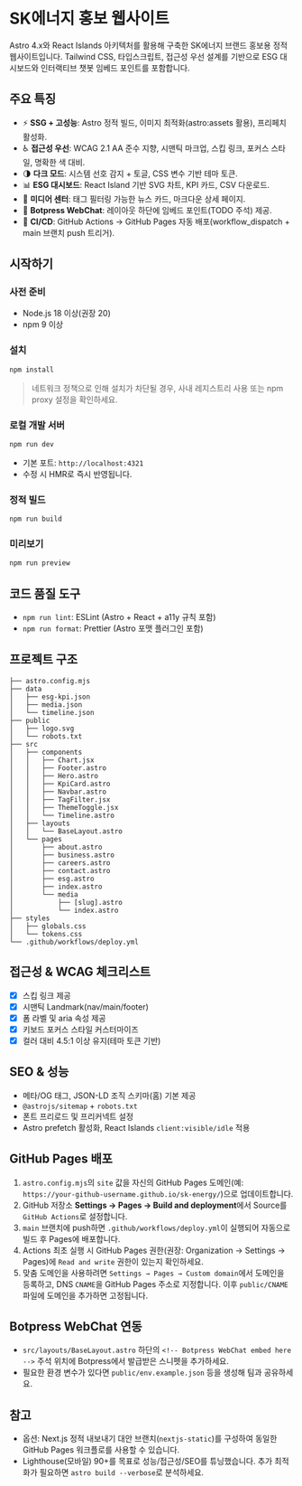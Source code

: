 # SK에너지 홍보 웹사이트

Astro 4.x와 React Islands 아키텍처를 활용해 구축한 SK에너지 브랜드 홍보용 정적 웹사이트입니다. Tailwind CSS, 타입스크립트, 접근성 우선 설계를 기반으로 ESG 대시보드와 인터랙티브 챗봇 임베드 포인트를 포함합니다.

## 주요 특징

- ⚡ **SSG + 고성능**: Astro 정적 빌드, 이미지 최적화(astro:assets 활용), 프리페치 활성화.
- ♿ **접근성 우선**: WCAG 2.1 AA 준수 지향, 시맨틱 마크업, 스킵 링크, 포커스 스타일, 명확한 색 대비.
- 🌗 **다크 모드**: 시스템 선호 감지 + 토글, CSS 변수 기반 테마 토큰.
- 📊 **ESG 대시보드**: React Island 기반 SVG 차트, KPI 카드, CSV 다운로드.
- 📰 **미디어 센터**: 태그 필터링 가능한 뉴스 카드, 마크다운 상세 페이지.
- 🤖 **Botpress WebChat**: 레이아웃 하단에 임베드 포인트(TODO 주석) 제공.
- 🚀 **CI/CD**: GitHub Actions → GitHub Pages 자동 배포(workflow_dispatch + main 브랜치 push 트리거).

## 시작하기

### 사전 준비

- Node.js 18 이상(권장 20)
- npm 9 이상

### 설치

```bash
npm install
```

> 네트워크 정책으로 인해 설치가 차단될 경우, 사내 레지스트리 사용 또는 npm proxy 설정을 확인하세요.

### 로컬 개발 서버

```bash
npm run dev
```

- 기본 포트: `http://localhost:4321`
- 수정 시 HMR로 즉시 반영됩니다.

### 정적 빌드

```bash
npm run build
```

### 미리보기

```bash
npm run preview
```

## 코드 품질 도구

- `npm run lint`: ESLint (Astro + React + a11y 규칙 포함)
- `npm run format`: Prettier (Astro 포맷 플러그인 포함)

## 프로젝트 구조

```
├── astro.config.mjs
├── data
│   ├── esg-kpi.json
│   ├── media.json
│   └── timeline.json
├── public
│   ├── logo.svg
│   └── robots.txt
├── src
│   ├── components
│   │   ├── Chart.jsx
│   │   ├── Footer.astro
│   │   ├── Hero.astro
│   │   ├── KpiCard.astro
│   │   ├── Navbar.astro
│   │   ├── TagFilter.jsx
│   │   ├── ThemeToggle.jsx
│   │   └── Timeline.astro
│   ├── layouts
│   │   └── BaseLayout.astro
│   └── pages
│       ├── about.astro
│       ├── business.astro
│       ├── careers.astro
│       ├── contact.astro
│       ├── esg.astro
│       ├── index.astro
│       └── media
│           ├── [slug].astro
│           └── index.astro
├── styles
│   ├── globals.css
│   └── tokens.css
└── .github/workflows/deploy.yml
```

## 접근성 & WCAG 체크리스트

- [x] 스킵 링크 제공
- [x] 시맨틱 Landmark(nav/main/footer)
- [x] 폼 라벨 및 aria 속성 제공
- [x] 키보드 포커스 스타일 커스터마이즈
- [x] 컬러 대비 4.5:1 이상 유지(테마 토큰 기반)

## SEO & 성능

- 메타/OG 태그, JSON-LD 조직 스키마(홈) 기본 제공
- `@astrojs/sitemap` + `robots.txt`
- 폰트 프리로드 및 프리커넥트 설정
- Astro prefetch 활성화, React Islands `client:visible/idle` 적용

## GitHub Pages 배포

1. `astro.config.mjs`의 `site` 값을 자신의 GitHub Pages 도메인(예: `https://your-github-username.github.io/sk-energy/`)으로 업데이트합니다.
2. GitHub 저장소 **Settings → Pages → Build and deployment**에서 Source를 `GitHub Actions`로 설정합니다.
3. `main` 브랜치에 push하면 `.github/workflows/deploy.yml`이 실행되어 자동으로 빌드 후 Pages에 배포합니다.
4. Actions 최초 실행 시 GitHub Pages 권한(권장: Organization → Settings → Pages)에 `Read and write` 권한이 있는지 확인하세요.
5. 맞춤 도메인을 사용하려면 `Settings → Pages → Custom domain`에서 도메인을 등록하고, DNS `CNAME`을 GitHub Pages 주소로 지정합니다. 이후 `public/CNAME` 파일에 도메인을 추가하면 고정됩니다.

## Botpress WebChat 연동

- `src/layouts/BaseLayout.astro` 하단의 `<!-- Botpress WebChat embed here -->` 주석 위치에 Botpress에서 발급받은 스니펫을 추가하세요.
- 필요한 환경 변수가 있다면 `public/env.example.json` 등을 생성해 팀과 공유하세요.

## 참고

- 옵션: Next.js 정적 내보내기 대안 브랜치(`nextjs-static`)를 구성하여 동일한 GitHub Pages 워크플로를 사용할 수 있습니다.
- Lighthouse(모바일) 90+를 목표로 성능/접근성/SEO를 튜닝했습니다. 추가 최적화가 필요하면 `astro build --verbose`로 분석하세요.
